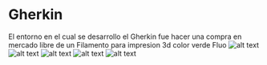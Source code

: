 # Gherkin 
El entorno en el cual se desarrollo el Gherkin fue hacer una compra en mercado libre 
de un Filamento para impresion 3d color verde Fluo
![alt text](https://i.imgur.com/glBnmOo.png)
![alt text](https://i.imgur.com/d0qk8vz.png)
![alt text](https://i.imgur.com/556JSP5.png)
![alt text](https://i.imgur.com/5Amhn7n.png)
![alt text](https://i.imgur.com/rih3YT2.png)